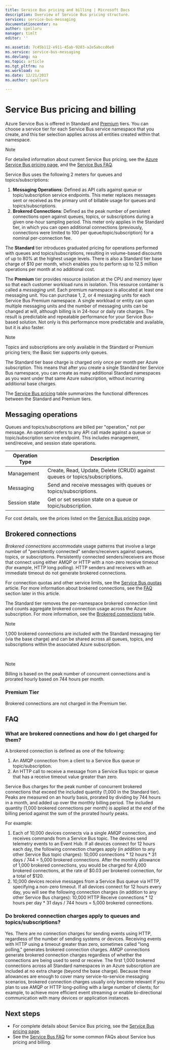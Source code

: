 ```yaml
---
title: Service Bus pricing and billing | Microsoft Docs
description: Overview of Service Bus pricing structure.
services: service-bus-messaging
documentationcenter: na
author: spelluru
manager: timlt
editor: ''

ms.assetid: 7c45b112-e911-45ab-9203-a2e5abccd6e0
ms.service: service-bus-messaging
ms.devlang: na
ms.topic: article
ms.tgt_pltfrm: na
ms.workload: na
ms.date: 12/21/2017
ms.author: spelluru

---
```

# Service Bus pricing and billing

Azure Service Bus is offered in Standard and [Premium](service-bus-premium-messaging.md) tiers. You can choose a service tier for each Service Bus service namespace that you create, and this tier selection applies across all entities created within that namespace.

> [!NOTE]
> For detailed information about current Service Bus pricing, see the [Azure Service Bus pricing page](https://azure.microsoft.com/pricing/details/service-bus/), and the [Service Bus FAQ](service-bus-faq.md#pricing).
>
>

Service Bus uses the following 2 meters for queues and topics/subscriptions:

1. **Messaging Operations**: Defined as API calls against queue or topic/subscription service endpoints. This meter replaces messages sent or received as the primary unit of billable usage for queues and topics/subscriptions.
2. **Brokered Connections**: Defined as the peak number of persistent connections open against queues, topics, or subscriptions during a given one-hour sampling period. This meter only applies in the Standard tier, in which you can open additional connections (previously, connections were limited to 100 per queue/topic/subscription) for a nominal per-connection fee.

The **Standard** tier introduces graduated pricing for operations performed with queues and topics/subscriptions, resulting in volume-based discounts of up to 80% at the highest usage levels. There is also a Standard tier base charge of $10 per month, which enables you to perform up to 12.5 million operations per month at no additional cost.

The **Premium** tier provides resource isolation at the CPU and memory layer so that each customer workload runs in isolation. This resource container is called a *messaging unit*. Each premium namespace is allocated at least one messaging unit. You can purchase 1, 2, or 4 messaging units for each Service Bus Premium namespace. A single workload or entity can span multiple messaging units and the number of messaging units can be changed at will, although billing is in 24-hour or daily rate charges. The result is predictable and repeatable performance for your Service Bus-based solution. Not only is this performance more predictable and available, but it is also faster.

> [!NOTE]
> Topics and subscriptions are only available in the Standard or Premium pricing tiers; the Basic tier supports only queues.

The Standard tier base charge is charged only once per month per Azure subscription. This means that after you create a single Standard tier Service Bus namespace, you can create as many additional Standard namespaces as you want under that same Azure subscription, without incurring additional base charges.

The [Service Bus pricing](https://azure.microsoft.com/pricing/details/service-bus/) table summarizes the functional differences between the Standard and Premium tiers.

## Messaging operations

Queues and topics/subscriptions are billed per "operation," not per message. An operation refers to any API call made against a queue or topic/subscription service endpoint. This includes management, send/receive, and session state operations.

| Operation Type | Description |
| --- | --- |
| Management |Create, Read, Update, Delete (CRUD) against queues or topics/subscriptions. |
| Messaging |Send and receive messages with queues or topics/subscriptions. |
| Session state |Get or set session state on a queue or topic/subscription. |

For cost details, see the prices listed on the [Service Bus pricing](https://azure.microsoft.com/pricing/details/service-bus/) page.

## Brokered connections

*Brokered connections* accommodate usage patterns that involve a large number of "persistently connected" senders/receivers against queues, topics, or subscriptions. Persistently connected senders/receivers are those that connect using either AMQP or HTTP with a non-zero receive timeout (for example, HTTP long polling). HTTP senders and receivers with an immediate timeout do not generate brokered connections.

For connection quotas and other service limits, see the [Service Bus quotas](service-bus-quotas.md) article. For more information about brokered connections, see the [FAQ](#faq) section later in this article.

The Standard tier removes the per-namespace brokered connection limit and counts aggregate brokered connection usage across the Azure subscription. For more information, see the [Brokered connections](https://azure.microsoft.com/pricing/details/service-bus/) table.

> [!NOTE]
> 1,000 brokered connections are included with the Standard messaging tier (via the base charge) and can be shared across all queues, topics, and subscriptions within the associated Azure subscription.
>
>

<br />

> [!NOTE]
> Billing is based on the peak number of concurrent connections and is prorated hourly based on 744 hours per month.
>
>

### Premium Tier

Brokered connections are not charged in the Premium tier.

## FAQ

### What are brokered connections and how do I get charged for them?

A brokered connection is defined as one of the following:

1. An AMQP connection from a client to a Service Bus queue or topic/subscription.
2. An HTTP call to receive a message from a Service Bus topic or queue that has a receive timeout value greater than zero.

Service Bus charges for the peak number of concurrent brokered connections that exceed the included quantity (1,000 in the Standard tier). Peaks are measured on an hourly basis, prorated by dividing by 744 hours in a month, and added up over the monthly billing period. The included quantity (1,000 brokered connections per month) is applied at the end of the billing period against the sum of the prorated hourly peaks.

For example:

1. Each of 10,000 devices connects via a single AMQP connection, and receives commands from a Service Bus topic. The devices send telemetry events to an Event Hub. If all devices connect for 12 hours each day, the following connection charges apply (in addition to any other Service Bus topic charges): 10,000 connections * 12 hours * 31 days / 744 = 5,000 brokered connections. After the monthly allowance of 1,000 brokered connections, you would be charged for 4,000 brokered connections, at the rate of $0.03 per brokered connection, for a total of $120.
2. 10,000 devices receive messages from a Service Bus queue via HTTP, specifying a non-zero timeout. If all devices connect for 12 hours every day, you will see the following connection charges (in addition to any other Service Bus charges): 10,000 HTTP Receive connections * 12 hours per day * 31 days / 744 hours = 5,000 brokered connections.

### Do brokered connection charges apply to queues and topics/subscriptions?

Yes. There are no connection charges for sending events using HTTP, regardless of the number of sending systems or devices. Receiving events with HTTP using a timeout greater than zero, sometimes called "long polling," generates brokered connection charges. AMQP connections generate brokered connection charges regardless of whether the connections are being used to send or receive. The first 1,000 brokered connections across all Standard namespaces in an Azure subscription are included at no extra charge (beyond the base charge). Because these allowances are enough to cover many service-to-service messaging scenarios, brokered connection charges usually only become relevant if you plan to use AMQP or HTTP long-polling with a large number of clients; for example, to achieve more efficient event streaming or enable bi-directional communication with many devices or application instances.

## Next steps

* For complete details about Service Bus pricing, see the [Service Bus pricing page](https://azure.microsoft.com/pricing/details/service-bus/).
* See the [Service Bus FAQ](service-bus-faq.md#pricing) for some common FAQs about Service bus pricing and billing.

[Azure portal]: https://portal.azure.com
